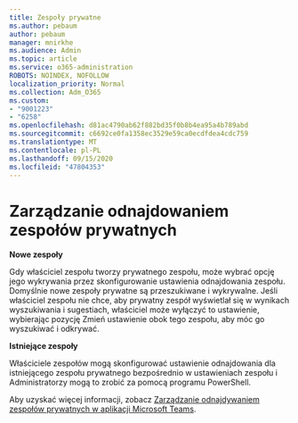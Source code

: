 ```yaml
---
title: Zespoły prywatne
ms.author: pebaum
author: pebaum
manager: mnirkhe
ms.audience: Admin
ms.topic: article
ms.service: o365-administration
ROBOTS: NOINDEX, NOFOLLOW
localization_priority: Normal
ms.collection: Adm_O365
ms.custom:
- "9001223"
- "6258"
ms.openlocfilehash: d81ac4790ab62f882bd35f0b8b4ea95a4b789abd
ms.sourcegitcommit: c6692ce0fa1358ec3529e59ca0ecdfdea4cdc759
ms.translationtype: MT
ms.contentlocale: pl-PL
ms.lasthandoff: 09/15/2020
ms.locfileid: "47804353"
---
```

# <a name="managing-discovery-of-private-teams"></a>Zarządzanie odnajdowaniem zespołów prywatnych

**Nowe zespoły**

Gdy właściciel zespołu tworzy prywatnego zespołu, może wybrać opcję jego wykrywania przez skonfigurowanie ustawienia odnajdowania zespołu. Domyślnie nowe zespoły prywatne są przeszukiwane i wykrywalne. Jeśli właściciel zespołu nie chce, aby prywatny zespół wyświetlał się w wynikach wyszukiwania i sugestiach, właściciel może wyłączyć to ustawienie, wybierając pozycję Zmień ustawienie obok tego zespołu, aby móc go wyszukiwać i odkrywać.  

**Istniejące zespoły**

Właściciele zespołów mogą skonfigurować ustawienie odnajdowania dla istniejącego zespołu prywatnego bezpośrednio w ustawieniach zespołu i Administratorzy mogą to zrobić za pomocą programu PowerShell.  

Aby uzyskać więcej informacji, zobacz  [Zarządzanie odnajdywaniem zespołów prywatnych w aplikacji Microsoft Teams](https://docs.microsoft.com/microsoftteams/manage-discovery-of-private-teams).
